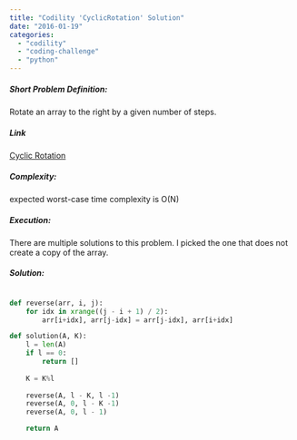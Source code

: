 ```yaml
---
title: "Codility 'CyclicRotation' Solution"
date: "2016-01-19"
categories: 
  - "codility"
  - "coding-challenge"
  - "python"
---
```


##### Short Problem Definition:

Rotate an array to the right by a given number of steps.

##### Link

[Cyclic Rotation](https://codility.com/programmers/task/cyclic_rotation/)

##### Complexity:

expected worst-case time complexity is O(N)

##### Execution:

There are multiple solutions to this problem. I picked the one that does not create a copy of the array.

##### Solution:

```python

def reverse(arr, i, j):
    for idx in xrange((j - i + 1) / 2):
        arr[i+idx], arr[j-idx] = arr[j-idx], arr[i+idx]

def solution(A, K):
    l = len(A)
    if l == 0:
        return []
        
    K = K%l
    
    reverse(A, l - K, l -1)
    reverse(A, 0, l - K -1)
    reverse(A, 0, l - 1)

    return A
```
